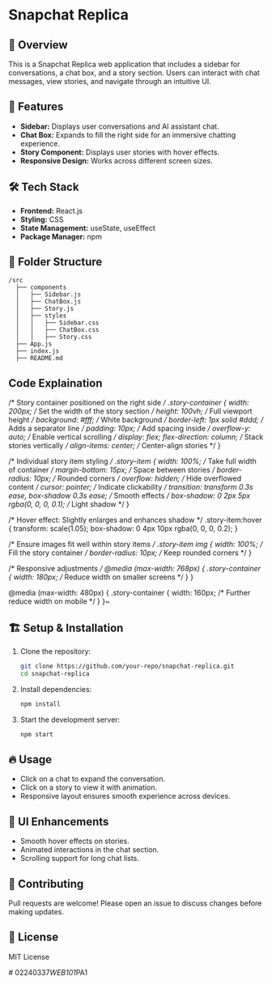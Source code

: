 # Snapchat Replica

## 📌 Overview
This is a Snapchat Replica web application that includes a sidebar for conversations, a chat box, and a story section. Users can interact with chat messages, view stories, and navigate through an intuitive UI.

## 🚀 Features
- **Sidebar:** Displays user conversations and AI assistant chat.
- **Chat Box:** Expands to fill the right side for an immersive chatting experience.
- **Story Component:** Displays user stories with hover effects.
- **Responsive Design:** Works across different screen sizes.

## 🛠️ Tech Stack
- **Frontend:** React.js
- **Styling:** CSS
- **State Management:** useState, useEffect
- **Package Manager:** npm

## 📂 Folder Structure
```
/src
  ├── components
  │   ├── Sidebar.js
  │   ├── ChatBox.js
  │   ├── Story.js
  │   ├── styles
  │   │   ├── Sidebar.css
  │   │   ├── ChatBox.css
  │   │   ├── Story.css
  ├── App.js
  ├── index.js
  ├── README.md
```
## Code Explaination
/* Story container positioned on the right side */
.story-container {
  width: 200px; /* Set the width of the story section */
  height: 100vh; /* Full viewport height */
  background: #fff; /* White background */
  border-left: 1px solid #ddd; /* Adds a separator line */
  padding: 10px; /* Add spacing inside */
  overflow-y: auto; /* Enable vertical scrolling */
  display: flex;
  flex-direction: column; /* Stack stories vertically */
  align-items: center; /* Center-align stories */
}

/* Individual story item styling */
.story-item {
  width: 100%; /* Take full width of container */
  margin-bottom: 15px; /* Space between stories */
  border-radius: 10px; /* Rounded corners */
  overflow: hidden; /* Hide overflowed content */
  cursor: pointer; /* Indicate clickability */
  transition: transform 0.3s ease, box-shadow 0.3s ease; /* Smooth effects */
  box-shadow: 0 2px 5px rgba(0, 0, 0, 0.1); /* Light shadow */
}

/* Hover effect: Slightly enlarges and enhances shadow */
.story-item:hover {
  transform: scale(1.05);
  box-shadow: 0 4px 10px rgba(0, 0, 0, 0.2);
}

/* Ensure images fit well within story items */
.story-item img {
  width: 100%; /* Fill the story container */
  border-radius: 10px; /* Keep rounded corners */
}

/* Responsive adjustments */
@media (max-width: 768px) {
  .story-container {
    width: 180px; /* Reduce width on smaller screens */
  }
}

@media (max-width: 480px) {
  .story-container {
    width: 160px; /* Further reduce width on mobile */
  }
}~

## 🏗️ Setup & Installation
1. Clone the repository:
   ```sh
   git clone https://github.com/your-repo/snapchat-replica.git
   cd snapchat-replica
   ```
2. Install dependencies:
   ```sh
   npm install
   ```
3. Start the development server:
   ```sh
   npm start
   ```

## 🔥 Usage
- Click on a chat to expand the conversation.
- Click on a story to view it with animation.
- Responsive layout ensures smooth experience across devices.

## 🎨 UI Enhancements
- Smooth hover effects on stories.
- Animated interactions in the chat section.
- Scrolling support for long chat lists.

## 🤝 Contributing
Pull requests are welcome! Please open an issue to discuss changes before making updates.

## 📜 License
MIT License

#   0 2 2 4 0 3 3 7 _ W E B 1 0 1 _ P A 1  
 